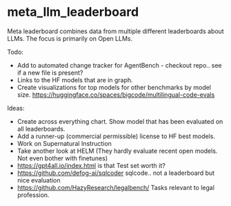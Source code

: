 # meta_llm_leaderboard
Meta leaderboard combines data from multiple different leaderboards about LLMs.
The focus is primarily on Open LLMs.

Todo:
- Add to automated change tracker for AgentBench - checkout repo.. see if a new file is present?
- Links to the HF models that are in graph.
- Create visualizations for top models for other benchmarks by model size. https://huggingface.co/spaces/bigcode/multilingual-code-evals

Ideas:
- Create across everything chart. Show model that has been evaluated on all leaderboards.
- Add a runner-up (commercial permissible) license to HF best models.
- Work on Supernatural Instruction
- Take another look at HELM (They hardly evaluate recent open models. Not even bother with finetunes)
- https://gpt4all.io/index.html is that Test set worth it?
- https://github.com/defog-ai/sqlcoder sqlcode.. not a leaderboard but nice evaluation
- https://github.com/HazyResearch/legalbench/ Tasks relevant to legal profession.